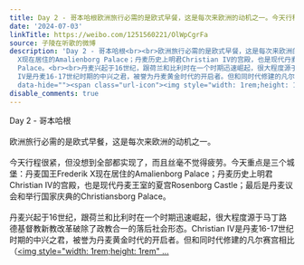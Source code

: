 ```yaml
---
title: Day 2 - 哥本哈根欧洲旅行必需的是欧式早餐，这是每次来欧洲的动机之一。今天行程很紧，但没想到全部都实现了，而且丝毫不觉得疲劳。今天重点是三个城堡：丹麦国...
date: '2024-07-03'
linkTitle: https://weibo.com/1251560221/OlWpCgrFa
source: 子陵在听歌的微博
description: 'Day 2 - 哥本哈根<br><br>欧洲旅行必需的是欧式早餐，这是每次来欧洲的动机之一。<br><br>今天行程很紧，但没想到全部都实现了，而且丝毫不觉得疲劳。今天重点是三个城堡：丹麦国王Frederik
  X现在居住的Amalienborg Palace；丹麦历史上明君Christian IV的宫殿，也是现代丹麦王室的夏宫Rosenborg Castle；最后是丹麦议会和举行国家庆典的Christiansborg
  Palace。<br><br>丹麦兴起于16世纪，跟荷兰和比利时在一个时期迅速崛起，很大程度源于马丁路德基督教新教改革破除了政教合一的落后社会形态。Christian
  IV是丹麦16-17世纪时期的中兴之君，被誉为丹麦黄金时代的开启者。但和同时代修建的凡尔赛宫相比（<a href="https://weibo.com/1251560221/4923649867907202"
  data-hide=""><span class="url-icon"><img style="width: 1rem;height: 1rem" ...'
disable_comments: true
---
```

Day 2 - 哥本哈根<br><br>欧洲旅行必需的是欧式早餐，这是每次来欧洲的动机之一。<br><br>今天行程很紧，但没想到全部都实现了，而且丝毫不觉得疲劳。今天重点是三个城堡：丹麦国王Frederik X现在居住的Amalienborg Palace；丹麦历史上明君Christian IV的宫殿，也是现代丹麦王室的夏宫Rosenborg Castle；最后是丹麦议会和举行国家庆典的Christiansborg Palace。<br><br>丹麦兴起于16世纪，跟荷兰和比利时在一个时期迅速崛起，很大程度源于马丁路德基督教新教改革破除了政教合一的落后社会形态。Christian IV是丹麦16-17世纪时期的中兴之君，被誉为丹麦黄金时代的开启者。但和同时代修建的凡尔赛宫相比（<a href="https://weibo.com/1251560221/4923649867907202" data-hide=""><span class="url-icon"><img style="width: 1rem;height: 1rem" ...